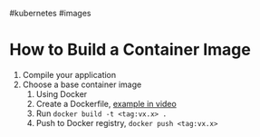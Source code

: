 #kubernetes #images
# How to Build a Container Image
1. Compile your application
2. Choose a base container image
	1. Using Docker
	2. Create a Dockerfile, [example in video](https://kubebyexample.com/learning-paths/kubernetes-fundamentals/building-images)
	3. Run `docker build -t <tag:vx.x> .`
	4. Push to Docker registry, `docker push <tag:vx.x>`